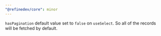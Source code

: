 ```yaml
---
"@refinedev/core": minor
---
```


`hasPagination` default value set to `false` on `useSelect`. So all of the records will be fetched by default.
